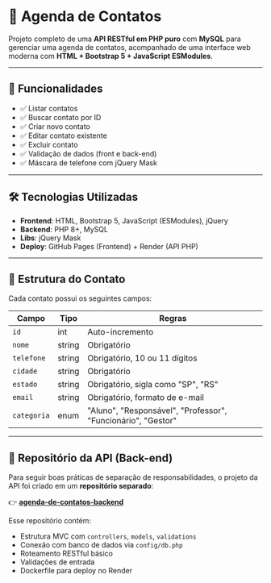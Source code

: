 # 📇 Agenda de Contatos

Projeto completo de uma **API RESTful em PHP puro** com **MySQL** para gerenciar uma agenda de contatos, acompanhado de uma interface web moderna com **HTML + Bootstrap 5 + JavaScript ESModules**.

---

## 🚀 Funcionalidades

- ✅ Listar contatos
- ✅ Buscar contato por ID
- ✅ Criar novo contato
- ✅ Editar contato existente
- ✅ Excluir contato
- ✅ Validação de dados (front e back-end)
- ✅ Máscara de telefone com jQuery Mask

---

## 🛠️ Tecnologias Utilizadas

- **Frontend**: HTML, Bootstrap 5, JavaScript (ESModules), jQuery
- **Backend**: PHP 8+, MySQL
- **Libs**: jQuery Mask
- **Deploy**: GitHub Pages (Frontend) + Render (API PHP)

---

## 📘 Estrutura do Contato

Cada contato possui os seguintes campos:

| Campo     | Tipo    | Regras                              |
|-----------|---------|-------------------------------------|
| `id`      | int     | Auto-incremento                     |
| `nome`    | string  | Obrigatório                         |
| `telefone`| string  | Obrigatório, 10 ou 11 dígitos       |
| `cidade`  | string  | Obrigatório                         |
| `estado`  | string  | Obrigatório, sigla como "SP", "RS" |
| `email`   | string  | Obrigatório, formato de e-mail      |
| `categoria`| enum   | "Aluno", "Responsável", "Professor", "Funcionário", "Gestor" |

---

## 🔗 Repositório da API (Back-end)

Para seguir boas práticas de separação de responsabilidades, o projeto da API foi criado em um **repositório separado**:

👉 **[agenda-de-contatos-backend](https://github.com/msilvalucas/agenda-de-contatos-backend)**

Esse repositório contém:

- Estrutura MVC com `controllers`, `models`, `validations`
- Conexão com banco de dados via `config/db.php`
- Roteamento RESTful básico
- Validações de entrada
- Dockerfile para deploy no Render
